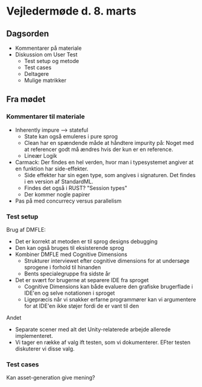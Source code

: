 # Vejledermøde d. 8. marts

## Dagsorden
- Kommentarer på materiale
- Diskussion om User Test
    - Test setup og metode
    - Test cases
    - Deltagere
    - Mulige matrikker

## Fra mødet

### Kommentarer til materiale
- Inherently impure --> stateful
    - State kan også emuleres i pure sprog
    - Clean har en spændende måde at håndtere impurity på: Noget med at referencer godt må ændres hvis der kun er en reference.
    - Lineær Logik
- Carmack: Der findes en hel verden, hvor man i typesystemet angiver at en funktion har side-effekter.
    - Side effekter har sin egen type, som angives i signaturen.
    Det findes i en version af StandardML.
    - Findes det også i RUST? "Session types"
    - Der kommer nogle papirer
- Pas på med concurrecy versus parallelism    

### Test setup
Brug af DMFLE:
- Det er korrekt at metoden er til sprog designs debugging
- Den kan også bruges til eksisterende sprog
- Kombiner DMFLE med Cognitive Dimensions
    - Strukturer interviewet efter cognitive dimensions for at undersøge sprogene i forhold til hinanden
    - Bents specialegruppe fra sidste år
- Det er svært for brugerne at separere IDE fra sproget
    - Cognitive Dimensions kan både evaluere den grafiske brugerflade i IDE'en og selve notationen i sproget
    - Ligepræcis når vi snakker erfarne programmører kan vi argumentere for at IDE'en ikke støjer fordi de er vant til den

Andet
- Separate scener med alt det Unity-relaterede arbejde allerede implementeret.
- Vi tager en række af valg ift testen, som vi dokumenterer. EFter testen diskuterer vi disse valg.

### Test cases
Kan asset-generation give mening?